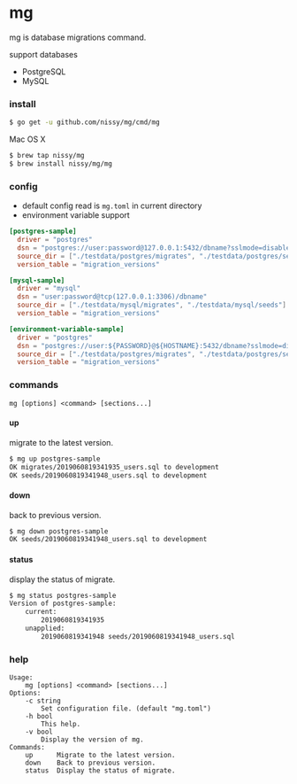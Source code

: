 # mg
mg is database migrations command.

support databases
- PostgreSQL
- MySQL


### install

```bash
$ go get -u github.com/nissy/mg/cmd/mg
```

Mac OS X
```bash
$ brew tap nissy/mg
$ brew install nissy/mg/mg
```

### config

- default config read is `mg.toml` in current directory
- environment variable support

```toml
[postgres-sample]
  driver = "postgres"
  dsn = "postgres://user:password@127.0.0.1:5432/dbname?sslmode=disable"
  source_dir = ["./testdata/postgres/migrates", "./testdata/postgres/seeds"]
  version_table = "migration_versions"

[mysql-sample]
  driver = "mysql"
  dsn = "user:password@tcp(127.0.0.1:3306)/dbname"
  source_dir = ["./testdata/mysql/migrates", "./testdata/mysql/seeds"]
  version_table = "migration_versions"

[environment-variable-sample]
  driver = "postgres"
  dsn = "postgres://user:${PASSWORD}@${HOSTNAME}:5432/dbname?sslmode=disable"
  source_dir = ["./testdata/postgres/migrates", "./testdata/postgres/seeds"]
  version_table = "migration_versions"
```

### commands

 `mg [options] <command> [sections...]`

#### up

migrate to the latest version.

```bash
$ mg up postgres-sample
OK migrates/2019060819341935_users.sql to development
OK seeds/2019060819341948_users.sql to development
```

#### down

back to previous version.

```bash
$ mg down postgres-sample
OK seeds/2019060819341948_users.sql to development
```

#### status

display the status of migrate.

```bash
$ mg status postgres-sample
Version of postgres-sample:
    current:
        2019060819341935
    unapplied:
        2019060819341948 seeds/2019060819341948_users.sql
```

### help
```
Usage:
    mg [options] <command> [sections...]
Options:
    -c string
        Set configuration file. (default "mg.toml")
    -h bool
        This help.
    -v bool
        Display the version of mg.
Commands:
    up      Migrate to the latest version.
    down    Back to previous version.
    status  Display the status of migrate.
```
